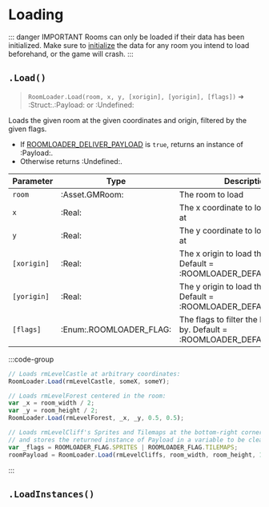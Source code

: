 # Loading

::: danger IMPORTANT
Rooms can only be loaded if their data has been initialized. Make sure to [initialize](/pages/api/roomLoader/data/#initialization) the data for any room you intend to load beforehand, or the game will crash.
:::

## `.Load()`

> `RoomLoader.Load(room, x, y, [xorigin], [yorigin], [flags])` ➜ :Struct:.:Payload: or :Undefined:

Loads the given room at the given coordinates and origin, filtered by the given flags.

* If [ROOMLOADER_DELIVER_PAYLOAD](/pages/api/config/#roomloader-use-return-data) is `true`, returns an instance of :Payload:.
* Otherwise returns :Undefined:.

| Parameter   | Type                    | Description                                                                  |
| ----------- | ----------------------- | -----------------------------------------------------------------------------|
| `room`      | :Asset.GMRoom:          | The room to load                                                             |
| `x`         | :Real:                  | The x coordinate to load the room at                                         |
| `y`         | :Real:                  | The y coordinate to load the room at                                         |
| `[xorigin]` | :Real:                  | The x origin to load the room at. Default = :ROOMLOADER_DEFAULT_XORIGIN:     |
| `[yorigin]` | :Real:                  | The y origin to load the room at. Default = :ROOMLOADER_DEFAULT_YORIGIN:     |
| `[flags]`   | :Enum:.ROOMLOADER_FLAG: | The flags to filter the loaded data by. Default = :ROOMLOADER_DEFAULT_FLAGS: |

:::code-group
```js [Examples]
// Loads rmLevelCastle at arbitrary coordinates:
RoomLoader.Load(rmLevelCastle, someX, someY);

// Loads rmLevelForest centered in the room: 
var _x = room_width / 2;
var _y = room_height / 2;
RoomLoader.Load(rmLevelForest, _x, _y, 0.5, 0.5);

// Loads rmLevelCliff's Sprites and Tilemaps at the bottom-right corner of the room
// and stores the returned instance of Payload in a variable to be cleaned up later:
var _flags = ROOMLOADER_FLAG.SPRITES | ROOMLOADER_FLAG.TILEMAPS;
roomPayload = RoomLoader.Load(rmLevelCliffs, room_width, room_height, 1, 1, _flags);
```
:::

## `.LoadInstances()`
